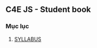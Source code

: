 ## C4E JS - Student book
### Mục lục

1. [SYLLABUS](MINDX-C4EJS-SYLLABUS.md)



<!-- 1. [Giới thiệu khoá học (Introduction)](course_intro/course_introduction.md) -->
<!-- 2. [Biến (Variables)](./variables/variables.md) -->
<!-- 3. [Kiểu dữ liệu (Data types)](./data_types/data_types.md) -->
<!-- 4. [Vòng lặp (Loops)](./loops/loops.md) -->
<!-- 5. [Câu lệnh rẽ nhánh (Branching Statement)](./branching/branching.md) -->
<!-- 6. [Mảng (Array)](./array/array.md) -->
<!-- 7. [Đối tượng (Object)](./object/object.md) -->
<!-- 8. [Hàm (Function) - Part 1](./function/function-part1.md) -->
<!-- 9. [Hàm (Function) - Part 2](./function/function-part2.md) -->
<!-- 10. [Hàm (Function) - Callback](./function/function-callback.md) -->
<!-- 11. [HTML](./html/html.md) -->
<!-- 12. [DOM Manipulations](./dom/dom-manipulations.md) -->
<!-- 13. [DOM Events](./dom/dom-events.md) -->
<!-- 14. [Async/Await](./function/function-async-await.md) -->
<!-- 15. [Networking](./networking/networking.md) -->
<!-- 16. [CSS - Part 1](./css/css-part1.md) -->
<!-- 17. [CSS - Part 2](./css/css-part2.md) -->
<!-- 10. [Hàm Promise(Promise Function)](/function/function-promise.md) -->
<!-- 10. [Hàm Calbacks(Callbacks Function)](/function/function-callback.md) -->

